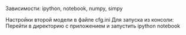 Зависимости:
ipython, notebook, numpy, simpy

Настройки второй модели в файле cfg.ini
Для запуска из  консоли:
Перейти в директорию с приложением и запустить ipython notebook
